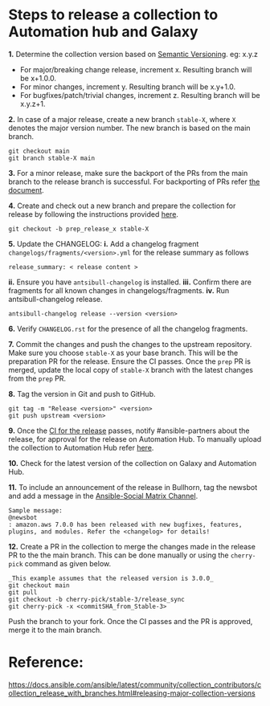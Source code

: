 # Steps to release a collection to Automation hub and Galaxy

**1.** Determine the collection version based on [Semantic Versioning](https://semver.org/). eg: x.y.z
- For major/breaking change release, increment x. Resulting branch will be x+1.0.0.
- For minor changes, increment y. Resulting branch will be x.y+1.0.
- For bugfixes/patch/trivial changes, increment z. Resulting branch will be x.y.z+1.

**2.** In case of a major release, create a new branch `stable-X`, where `X` denotes the major version number. The new branch is based on the main branch.

```
git checkout main
git branch stable-X main
```

**3.** For a minor release, make sure the backport of the PRs from the main branch to the release branch is successful. For backporting of PRs refer [the document](https://github.com/ansible-collections/cloud-content-handbook/blob/main/backport_changes.md).

**4.** Create and check out a new branch and prepare the collection for release by following the instructions provided [here](https://docs.ansible.com/ansible/latest/community/collection_contributors/collection_releasing.html#preparing-to-release-a-collection).

```
git checkout -b prep_release_x stable-X
```

**5.** Update the CHANGELOG:
  **i.** Add a changelog fragment `changelogs/fragments/<version>.yml` for the release summary as follows
   ```
   release_summary: < release content >
   ```
   **ii.** Ensure you have `antsibull-changelog` is installed.
   **iii.** Confirm there are fragments for all known changes in changelogs/fragments.
   **iv.** Run antsibull-changelog release.
   ```
   antsibull-changelog release --version <version>
   ```

**6.** Verify `CHANGELOG.rst` for the presence of all the changelog fragments.

**7.** Commit the changes and push the changes to the upstream repository. Make sure you choose `stable-X` as your base branch. This will be the preparation PR for the release. Ensure the CI passes. Once the `prep` PR is merged, update the local copy of `stable-X` branch with the latest changes from the `prep` PR.

**8.** Tag the version in Git and push to GitHub.

```
git tag -m "Release <version>" <version>
git push upstream <version>
```

**9.** Once the [CI for the release](https://ansible.softwarefactory-project.io/zuul/status) passes, notify #ansible-partners about the release, for approval for the release on Automation Hub. To manually upload the collection to Automation Hub refer [here](https://github.com/ansible-collections/cloud-content-handbook/blob/main/Release/release_automation_hub.md).

**10.** Check for the latest version of the collection on Galaxy and Automation Hub.

**11.** To include an announcement of the release in Bullhorn, tag the newsbot and add a message in the [Ansible-Social Matrix Channel]( https://chat.ansible.im/#/room/#social:ansible.com).

```
Sample message:
@newsbot
: amazon.aws 7.0.0 has been released with new bugfixes, features, plugins, and modules. Refer the <changelog> for details!
```

**12.** Create a PR in the collection to merge the changes made in the release PR to the the main branch. This can be done manually or using the `cherry-pick` command as given below.
```
_This example assumes that the released version is 3.0.0_
git checkout main
git pull
git checkout -b cherry-pick/stable-3/release_sync
git cherry-pick -x <commitSHA_from_Stable-3>
```
Push the branch to your fork. Once the CI passes and the PR is approved, merge it to the main branch.

# Reference:
https://docs.ansible.com/ansible/latest/community/collection_contributors/collection_release_with_branches.html#releasing-major-collection-versions
